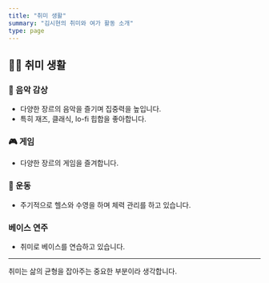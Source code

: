 ```yaml
---
title: "취미 생활"
summary: "김시현의 취미와 여가 활동 소개"
type: page
---
```


## 🧘‍♂️ 취미 생활

### 🎵 음악 감상

- 다양한 장르의 음악을 즐기며 집중력을 높입니다.
- 특히 재즈, 클래식, lo-fi 힙합을 좋아합니다.

### 🎮 게임

- 다양한 장르의 게임을 즐겨합니다.

### 🧗 운동

- 주기적으로 헬스와 수영을 하며 체력 관리를 하고 있습니다.

### 베이스 연주

- 취미로 베이스를 연습하고 있습니다.

---

취미는 삶의 균형을 잡아주는 중요한 부분이라 생각합니다.
